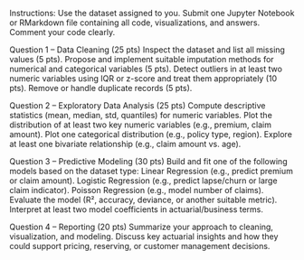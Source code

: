 Instructions: Use the dataset assigned to you. Submit one Jupyter Notebook or RMarkdown file containing all code, visualizations, and answers. Comment your code clearly.

Question 1 – Data Cleaning (25 pts)
Inspect the dataset and list all missing values (5 pts). 
Propose and implement suitable imputation methods for numerical and categorical variables (5 pts).
Detect outliers in at least two numeric variables using IQR or z-score and treat them appropriately (10 pts).
Remove or handle duplicate records (5 pts).

Question 2 – Exploratory Data Analysis (25 pts)
Compute descriptive statistics (mean, median, std, quantiles) for numeric variables.
Plot the distribution of at least two key numeric variables (e.g., premium, claim amount).
Plot one categorical distribution (e.g., policy type, region).
Explore at least one bivariate relationship (e.g., claim amount vs. age).

Question 3 – Predictive Modeling (30 pts)
Build and fit one of the following models based on the dataset type:
Linear Regression (e.g., predict premium or claim amount).
Logistic Regression (e.g., predict lapse/churn or large claim indicator).
Poisson Regression (e.g., model number of claims).
Evaluate the model (R², accuracy, deviance, or another suitable metric).
Interpret at least two model coefficients in actuarial/business terms.

Question 4 – Reporting (20 pts)
Summarize your approach to cleaning, visualization, and modeling.
Discuss key actuarial insights and how they could support pricing, reserving, or customer management decisions.
